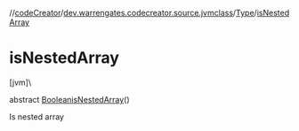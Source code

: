 //[codeCreator](../../../index.md)/[dev.warrengates.codecreator.source.jvmclass](../index.md)/[Type](index.md)/[isNestedArray](is-nested-array.md)

# isNestedArray

[jvm]\

abstract [Boolean](https://docs.oracle.com/javase/8/docs/api/java/lang/Boolean.html)[isNestedArray](is-nested-array.md)()

Is nested array
